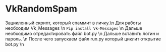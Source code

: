 # VkRandomSpam
Зацикленный скрипт, который спаммит в личку.\n
Для работы необходим Vk_Messages \n
```Pip install Vk-Messages``` \n
Дальше необходимо отредактировать файл bot.py \n
Дальше вставить логин и пароль. \n
После чего запускаем файл run.py который циклит открытие bot.py \n
